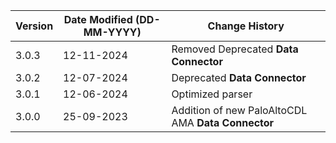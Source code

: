 | **Version** | **Date Modified (DD-MM-YYYY)** | **Change History**                                                 |
|-------------|--------------------------------|--------------------------------------------------------------------|
| 3.0.3       | 12-11-2024                     | Removed Deprecated **Data Connector**                              |
| 3.0.2       | 12-07-2024                     | Deprecated **Data Connector**                                      |
| 3.0.1       | 12-06-2024                     | Optimized parser                                                   |
| 3.0.0       | 25-09-2023                     | Addition of new PaloAltoCDL AMA **Data Connector**                 |
